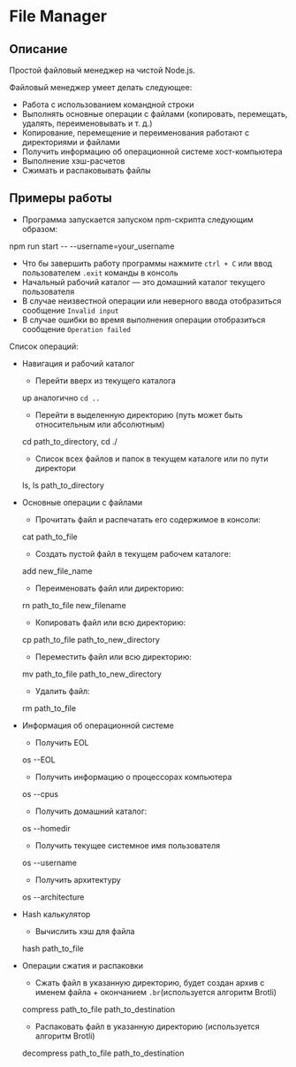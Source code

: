 [](#file-manager)File Manager
====================================================

[](#description)Описание
---------------------------

Простой файловый менеджер на чистой Node.js.

Файловый менеджер умеет делать следующее:

* Работа с использованием командной строки
* Выполнять основные операции с файлами (копировать, перемещать, удалять, переименовывать и т. д.)
* Копирование, перемещение и переименования работают с директориями и файлами
* Получить информацию об операционной системе хост-компьютера
* Выполнение хэш-расчетов
* Сжимать и распаковывать файлы

[](#examples)Примеры работы
-------------------------------------------------

* Программа запускается запуском npm-скрипта следующим образом:

npm run start -- --username=your\_username

* Что бы завершить работу программы нажмите `ctrl + С` или ввод пользователем `.exit` команды в консоль
* Начальный рабочий каталог — это домашний каталог текущего пользователя
* В случае неизвестной операции или неверного ввода отобразиться сообщение `Invalid input`
* В случае ошибки во время выполнения операции отобразиться сообщение `Operation failed`

Список операций:

* Навигация и рабочий каталог

    * Перейти вверх из текущего каталога

  up аналогично `cd ..`

    * Перейти в выделенную директорию (путь может быть относительным или абсолютным)

  cd path\_to\_directory, cd ./

    * Список всех файлов и папок в текущем каталоге или по пути директори

  ls, ls path\_to\_directory

* Основные операции с файлами

    * Прочитать файл и распечатать его содержимое в консоли:

  cat path\_to\_file

    * Создать пустой файл в текущем рабочем каталоге:

  add new\_file\_name

    * Переименовать файл или директорию:

  rn path\_to\_file new\_filename

    * Копировать файл или всю директорию:

  cp path\_to\_file path\_to\_new\_directory

    * Переместить файл или всю директорию:

  mv path\_to\_file path\_to\_new\_directory

    * Удалить файл:

  rm path\_to\_file

* Информация об операционной системе

    * Получить EOL

  os --EOL

    * Получить информацию о процессорах компьютера

  os --cpus

    * Получить домашний каталог:

  os --homedir

    * Получить текущее системное имя пользователя

  os --username

    * Получить архитектуру

  os --architecture

* Hash калькулятор

    * Вычислить хэш для файла

  hash path\_to\_file

* Операции сжатия и распаковки

    * Сжать файл в указанную директорию, будет создан архив с именем файла + окончанием `.br`(используется алгоритм
      Brotli)

  compress path\_to\_file path\_to\_destination

    * Распаковать файл в указанную директорию (используется алгоритм Brotli)

  decompress path\_to\_file path\_to\_destination
